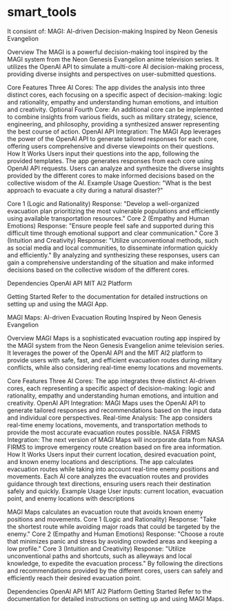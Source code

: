 # smart_tools
It consisnt of:
MAGI: AI-driven Decision-making Inspired by Neon Genesis Evangelion

Overview
The MAGI is a powerful decision-making tool inspired by the MAGI system from the Neon Genesis Evangelion anime television series. It utilizes the OpenAI API to simulate a multi-core AI decision-making process, providing diverse insights and perspectives on user-submitted questions.

Core Features
Three AI Cores: The app divides the analysis into three distinct cores, each focusing on a specific aspect of decision-making: logic and rationality, empathy and understanding human emotions, and intuition and creativity.
Optional Fourth Core: An additional core can be implemented to combine insights from various fields, such as military strategy, science, engineering, and philosophy, providing a synthesized answer representing the best course of action.
OpenAI API Integration: The MAGI App leverages the power of the OpenAI API to generate tailored responses for each core, offering users comprehensive and diverse viewpoints on their questions.
How It Works
Users input their questions into the app, following the provided templates.
The app generates responses from each core using OpenAI API requests.
Users can analyze and synthesize the diverse insights provided by the different cores to make informed decisions based on the collective wisdom of the AI.
Example Usage
Question: "What is the best approach to evacuate a city during a natural disaster?"

Core 1 (Logic and Rationality) Response: "Develop a well-organized evacuation plan prioritizing the most vulnerable populations and efficiently using available transportation resources."
Core 2 (Empathy and Human Emotions) Response: "Ensure people feel safe and supported during this difficult time through emotional support and clear communication."
Core 3 (Intuition and Creativity) Response: "Utilize unconventional methods, such as social media and local communities, to disseminate information quickly and efficiently."
By analyzing and synthesizing these responses, users can gain a comprehensive understanding of the situation and make informed decisions based on the collective wisdom of the different cores.

Dependencies
OpenAI API
MIT AI2 Platform

Getting Started
Refer to the documentation for detailed instructions on setting up and using the MAGI App.




MAGI Maps: AI-driven Evacuation Routing Inspired by Neon Genesis Evangelion

Overview
MAGI Maps is a sophisticated evacuation routing app inspired by the MAGI system from the Neon Genesis Evangelion anime television series. It leverages the power of the OpenAI API and the MIT AI2 platform to provide users with safe, fast, and efficient evacuation routes during military conflicts, while also considering real-time enemy locations and movements.

Core Features
Three AI Cores: The app integrates three distinct AI-driven cores, each representing a specific aspect of decision-making: logic and rationality, empathy and understanding human emotions, and intuition and creativity.
OpenAI API Integration: MAGI Maps uses the OpenAI API to generate tailored responses and recommendations based on the input data and individual core perspectives.
Real-time Analysis: The app considers real-time enemy locations, movements, and transportation methods to provide the most accurate evacuation routes possible.
NASA FIRMS Integration: The next version of MAGI Maps will incorporate data from NASA FIRMS to improve emergency route creation based on fire area information.
How It Works
Users input their current location, desired evacuation point, and known enemy locations and descriptions.
The app calculates evacuation routes while taking into account real-time enemy positions and movements.
Each AI core analyzes the evacuation routes and provides guidance through text directions, ensuring users reach their destination safely and quickly.
Example Usage
User inputs: current location, evacuation point, and enemy locations with descriptions

MAGI Maps calculates an evacuation route that avoids known enemy positions and movements.
Core 1 (Logic and Rationality) Response: "Take the shortest route while avoiding major roads that could be targeted by the enemy."
Core 2 (Empathy and Human Emotions) Response: "Choose a route that minimizes panic and stress by avoiding crowded areas and keeping a low profile."
Core 3 (Intuition and Creativity) Response: "Utilize unconventional paths and shortcuts, such as alleyways and local knowledge, to expedite the evacuation process."
By following the directions and recommendations provided by the different cores, users can safely and efficiently reach their desired evacuation point.

Dependencies
OpenAI API
MIT AI2 Platform
Getting Started
Refer to the documentation for detailed instructions on setting up and using MAGI Maps.
